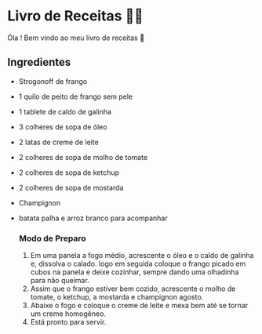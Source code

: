 # Livro de Receitas :man_cook:

Óla ! Bem vindo ao meu livro de receitas :wave:

## Ingredientes

- Strogonoff de frango

- 1 quilo de peito de frango sem pele

- 1 tablete de caldo de galinha

- 3 colheres de sopa de óleo

- 2 latas de creme de leite

- 2 colheres de sopa de molho de tomate 

- 2 colheres de sopa de ketchup

- 2 colheres de sopa de mostarda

- Champignon

- batata palha e arroz branco para acompanhar 

  ### Modo de Preparo

  1. Em uma panela a fogo médio, acrescente o óleo e o caldo de galinha e, dissolva o calado. logo em seguida coloque o frango picado em cubos na panela e deixe cozinhar, sempre dando uma olhadinha para não queimar.
  2. Assim que o frango estiver bem cozido, acrescente  o molho de tomate, o ketchup, a mostarda e champignon agosto.
  3. Abaixe o fogo e coloque o creme de leite e mexa bem até se tornar um creme homogêneo.
  4. Está pronto para servir. 
